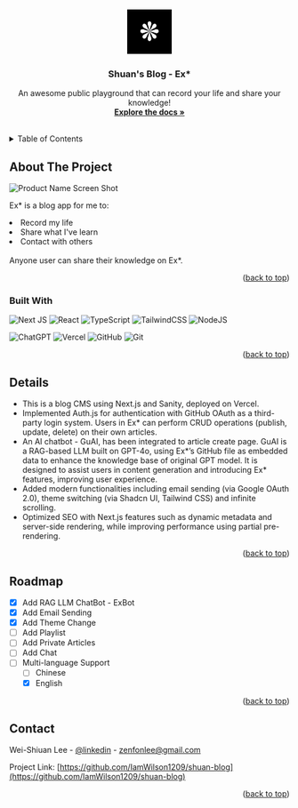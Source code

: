 <!-- Improved compatibility of back to top link: See: https://github.com/othneildrew/Best-README-Template/pull/73 -->
<a id="readme-top"></a>

<!-- PROJECT LOGO -->
<br />
<div align="center">
  <a href="https://github.com/IamWilson1209/shuan-blog">
    <img src="public/Ex*.png" alt="Logo" width="80" height="80">
  </a>

  <h3 align="center">Shuan's Blog - Ex*</h3>

  <p align="center">
    An awesome public playground that can record your life and share your knowledge!
    <br />
    <a href="https://github.com/IamWilson1209/shuan-blog"><strong>Explore the docs »</strong></a>
    <br />
    <br />
  </p>
</div>

<!-- TABLE OF CONTENTS -->
<details>
  <summary>Table of Contents</summary>
  <ol>
    <li>
      <a href="#about-the-project">About The Project</a>
      <ul>
        <li><a href="#built-with">Built With</a></li>
      </ul>
    </li>
    <li><a href="#details">Details</a></li>
    <li><a href="#roadmap">Roadmap</a></li>
    <li><a href="#contact">Contact</a></li>
  </ol>
</details>



<!-- ABOUT THE PROJECT -->
## About The Project

![Product Name Screen Shot](https://u.fmyeah.com/i11/67d981329259c.png)

Ex* is a blog app for me to:
    <li>Record my life</li>
    <li>Share what I've learn</li>
    <li>Contact with others</li>
    <br/>
Anyone user can share their knowledge on Ex*.

<p align="right">(<a href="#readme-top">back to top</a>)</p>



### Built With

![Next JS](https://img.shields.io/badge/Next-black?style=for-the-badge&logo=next.js&logoColor=white)
![React](https://img.shields.io/badge/react-%2320232a.svg?style=for-the-badge&logo=react&logoColor=%2361DAFB)
![TypeScript](https://img.shields.io/badge/typescript-%23007ACC.svg?style=for-the-badge&logo=typescript&logoColor=white)
![TailwindCSS](https://img.shields.io/badge/tailwindcss-%2338B2AC.svg?style=for-the-badge&logo=tailwind-css&logoColor=white)
![NodeJS](https://img.shields.io/badge/node.js-6DA55F?style=for-the-badge&logo=node.js&logoColor=white)

![ChatGPT](https://img.shields.io/badge/chatGPT-74aa9c?style=for-the-badge&logo=openai&logoColor=white)
![Vercel](https://img.shields.io/badge/vercel-%23000000.svg?style=for-the-badge&logo=vercel&logoColor=white)
![GitHub](https://img.shields.io/badge/github-%23121011.svg?style=for-the-badge&logo=github&logoColor=white)
![Git](https://img.shields.io/badge/git-%23F05033.svg?style=for-the-badge&logo=git&logoColor=white)



<p align="right">(<a href="#readme-top">back to top</a>)</p>


<!-- USAGE EXAMPLES -->
## Details

- This is a blog CMS using Next.js and Sanity, deployed on Vercel.
- Implemented Auth.js for authentication with GitHub OAuth as a third-party login system. Users in Ex* can perform CRUD operations (publish, update, delete) on their own articles.
- An AI chatbot - GuAI, has been integrated to article create page. GuAI is a RAG-based LLM built on GPT-4o, using Ex*’s GitHub file as embedded data to enhance the knowledge base of original GPT model. It is designed to assist users in content generation and introducing Ex* features, improving user experience.
- Added modern functionalities including email sending (via Google OAuth 2.0), theme switching (via Shadcn UI, Tailwind CSS) and infinite scrolling.
- Optimized SEO with Next.js features such as dynamic metadata and server-side rendering, while improving 
performance using partial pre-rendering.

<p align="right">(<a href="#readme-top">back to top</a>)</p>


<!-- ROADMAP -->
## Roadmap

- [x] Add RAG LLM ChatBot - ExBot
- [x] Add Email Sending
- [x] Add Theme Change
- [ ] Add Playlist
- [ ] Add Private Articles
- [ ] Add Chat
- [ ] Multi-language Support
    - [ ] Chinese
    - [x] English

<p align="right">(<a href="#readme-top">back to top</a>)</p>


<!-- CONTACT -->
## Contact

Wei-Shiuan Lee - [@linkedin](https://www.linkedin.com/in/weishiuan/) - zenfonlee@gmail.com

Project Link: [https://github.com/IamWilson1209/shuan-blog](https://github.com/IamWilson1209/shuan-blog)

<p align="right">(<a href="#readme-top">back to top</a>)</p>
